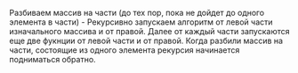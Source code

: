 Разбиваем массив на части (до тех пор, пока не дойдет до одного элемента в части) - Рекурсивно запускаем алгоритм от левой части изначального массива и от правой. Далее от каждый части запускаются еще две фукнции от левой части и от правой. Когда разбили массив на части, состоящие из одного элемента рекурсия начинается подниматься обратно.